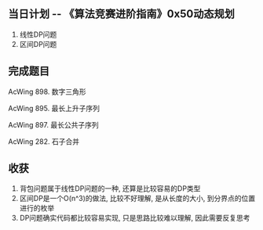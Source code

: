
## 当日计划 -- 《算法竞赛进阶指南》0x50动态规划
1. 线性DP问题
2. 区间DP问题

## 完成题目
AcWing 898. 数字三角形

AcWing 895. 最长上升子序列

AcWing 897. 最长公共子序列

AcWing 282. 石子合并

## 收获
1. 背包问题属于线性DP问题的一种, 还算是比较容易的DP类型
2. 区间DP是一个O(n^3)的做法, 比较不好理解, 是从长度的大小, 到分界点的位置进行的枚举
3. DP问题确实代码都比较容易实现, 只是思路比较难以理解, 因此需要反复思考
